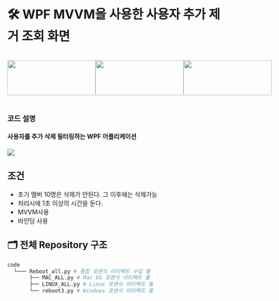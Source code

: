 # 🛠️ WPF MVVM을 사용한 사용자 추가 제거 조회 화면 
<br>  

<div style="display: flex; justify-content: space-between;">
    <img src="https://img.shields.io/badge/C%23-1A1F71?style=for-the-badge&logo=dotnet&logoColor=white" width="200" height="80">
    <img src="https://img.shields.io/badge/C%23-007ACC?style=for-the-badge&logo=visualstudio&logoColor=white" width="200" height="80">
    <img src="https://img.shields.io/badge/C%23-FF4B4B?style=for-the-badge&logo=xaml&logoColor=white" width="200" height="80">
</div>
<br>

### 코드 설명
#### 사용자를 추가 삭제 필터링하는 WPF 어플리케이션
 <img src=https://github.com/psk0812/clientinfo/assets/130532081/d7a1a854-bffe-4edc-b15c-554286a43eee)>



## 조건
- 초기 멤버 10명은 삭제가 안된다. 그 이후에는 삭제가능
- 처리시에 1초 이상의 시간을 둔다.
- MVVM사용
- 바인딩 사용
 
## 🗂️ 전체 Repository 구조

```bash
code
  └─── Reboot_all.py # 통합 포렌식 아티팩트 수집 툴
       ├── MAC_ALL.py # Mac OS 포렌식 아티팩트 툴
       ├── LINUX_ALL.py # Linux 포렌식 아티팩트 툴 
       └── reboot3.py # Windows 포렌식 아티팩트 툴
```
